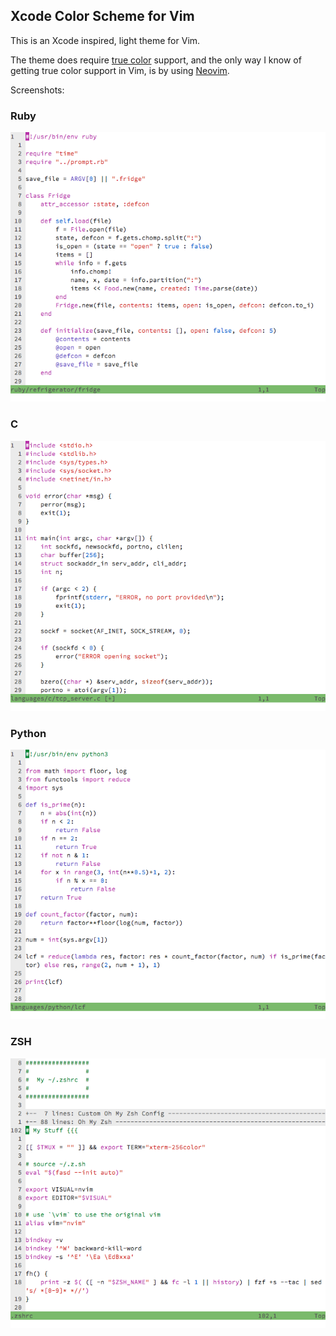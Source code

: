 ## Xcode Color Scheme for Vim

This is an Xcode inspired, light theme for Vim.

The theme does require [true color](https://gist.github.com/XVilka/8346728) support, and the only way I know of getting true color support in Vim, is by using [Neovim](https://github.com/neovim/neovim).

Screenshots:

### Ruby
![screenshot](https://raw.githubusercontent.com/addisonbean/vim-xcode-theme/master/screenshots/ruby.png)

### C
![screenshot](https://raw.githubusercontent.com/addisonbean/vim-xcode-theme/master/screenshots/c.png)

### Python
![screenshot](https://raw.githubusercontent.com/addisonbean/vim-xcode-theme/master/screenshots/python.png)

### ZSH
![screenshot](https://raw.githubusercontent.com/addisonbean/vim-xcode-theme/master/screenshots/zsh.png)

